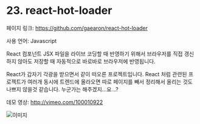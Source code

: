 # 23. react-hot-loader

페이지 링크: https://github.com/gaearon/react-hot-loader

사용 언어: Javascript

React 컴포넌트 JSX 파일을 라이브 코딩할 때 반영하기 위해서 브라우저를 직접 갱신하지 않아도 저장할 때 자동적으로 바로바로 브라우저에 반영됩니다. 

React가 갑자기 각광을 받으면서 같이 떠오른 프로젝트입니다. React 처럼 관련된 프로젝트가 여러개 동시에 트렌드에 올라오면 따로 페이지를 빼서 정리해서 올리는 것도 나쁘지 않을것 같습니다. 누군가는 해주겠지...요...? 

데모 영상: http://vimeo.com/100010922

![이미지](../master/img/002-23.png)